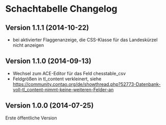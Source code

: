 # Schachtabelle Changelog

## Version 1.1.1 (2014-10-22)

- bei aktivierter Flaggenanzeige, die CSS-Klasse für das Landeskürzel nicht anzeigen

## Version 1.1.0 (2014-09-13)

- Wechsel zum ACE-Editor für das Feld chesstable_csv
- Feldgrößen in tl_content verkleinert, siehe
https://community.contao.org/de/showthread.php?52773-Datenbank-voll-tl_content-nimmt-keine-weiteren-Felder-an

## Version 1.0.0 (2014-07-25)

Erste öffentliche Version